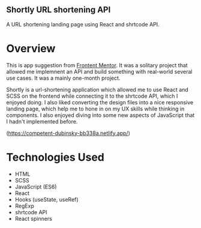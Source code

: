 ## Shortly URL shortening API 
  A URL shortening landing page using React and shrtcode API.
  
  # Overview 
  This is app suggestion from [Frontent Mentor](https://www.frontendmentor.io/). It was a solitary project that allowed me implemnent an API and build something with real-world     several use cases. It was a mainly one-month project.
  
  Shortly is a url-shortening application which allowed me to use React and SCSS on the frontend while connecting it to the shrtcode API, which I enjoyed doing. I also liked         converting the design files into a nice responsive landing page, which help me to hone in on my UX skills while thinking in components. I also enjoyed diving into some new         aspects of JavaScript that I hadn't implemented before. 
  
  (https://competent-dubinsky-bb338a.netlify.app/)
  
  # Technologies Used
  - HTML
  - SCSS
  - JavaScript (ES6)
  - React
  - Hooks (useState, useRef)
  - RegExp
  - shrtcode API
  - React spinners

